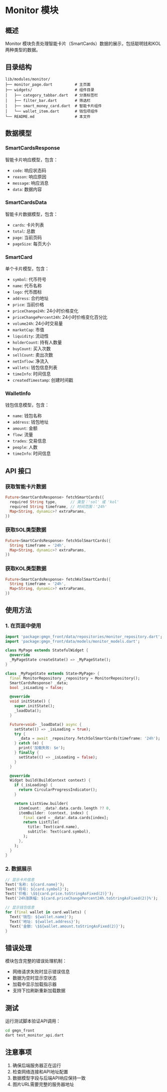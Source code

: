 # Monitor 模块

## 概述

Monitor 模块负责处理智能卡片（SmartCards）数据的展示，包括聪明钱和KOL两种类型的数据。

## 目录结构

```
lib/modules/monitor/
├── monitor_page.dart          # 主页面
├── widgets/                   # 组件目录
│   ├── category_tabbar.dart   # 分类标签栏
│   ├── filter_bar.dart        # 筛选栏
│   ├── smart_money_card.dart  # 智能卡片组件
│   └── wallet_item.dart       # 钱包项组件
└── README.md                  # 本文件
```

## 数据模型

### SmartCardsResponse
智能卡片响应模型，包含：
- `code`: 响应状态码
- `reason`: 响应原因
- `message`: 响应消息
- `data`: 数据内容

### SmartCardsData
智能卡片数据模型，包含：
- `cards`: 卡片列表
- `total`: 总数
- `page`: 当前页码
- `pageSize`: 每页大小

### SmartCard
单个卡片模型，包含：
- `symbol`: 代币符号
- `name`: 代币名称
- `logo`: 代币图标
- `address`: 合约地址
- `price`: 当前价格
- `priceChange24h`: 24小时价格变化
- `priceChangePercent24h`: 24小时价格变化百分比
- `volume24h`: 24小时交易量
- `marketCap`: 市值
- `liquidity`: 流动性
- `holderCount`: 持有人数量
- `buyCount`: 买入次数
- `sellCount`: 卖出次数
- `netInflow`: 净流入
- `wallets`: 钱包信息列表
- `timeInfo`: 时间信息
- `createdTimestamp`: 创建时间戳

### WalletInfo
钱包信息模型，包含：
- `name`: 钱包名称
- `address`: 钱包地址
- `amount`: 金额
- `flow`: 流量
- `trades`: 交易信息
- `people`: 人数
- `timeInfo`: 时间信息

## API 接口

### 获取智能卡片数据
```dart
Future<SmartCardsResponse> fetchSmartCards({
  required String type,      // 类型：'sol' 或 'kol'
  required String timeframe, // 时间范围：'24h'
  Map<String, dynamic>? extraParams,
})
```

### 获取SOL类型数据
```dart
Future<SmartCardsResponse> fetchSolSmartCards({
  String timeframe = '24h',
  Map<String, dynamic>? extraParams,
})
```

### 获取KOL类型数据
```dart
Future<SmartCardsResponse> fetchKolSmartCards({
  String timeframe = '24h',
  Map<String, dynamic>? extraParams,
})
```

## 使用方法

### 1. 在页面中使用
```dart
import 'package:gmgn_front/data/repositories/monitor_repository.dart';
import 'package:gmgn_front/data/models/monitor_models.dart';

class MyPage extends StatefulWidget {
  @override
  _MyPageState createState() => _MyPageState();
}

class _MyPageState extends State<MyPage> {
  final MonitorRepository _repository = MonitorRepository();
  SmartCardsResponse? _data;
  bool _isLoading = false;

  @override
  void initState() {
    super.initState();
    _loadData();
  }

  Future<void> _loadData() async {
    setState(() => _isLoading = true);
    try {
      _data = await _repository.fetchSolSmartCards(timeframe: '24h');
    } catch (e) {
      print('加载失败: $e');
    } finally {
      setState(() => _isLoading = false);
    }
  }

  @override
  Widget build(BuildContext context) {
    if (_isLoading) {
      return CircularProgressIndicator();
    }

    return ListView.builder(
      itemCount: _data?.data.cards.length ?? 0,
      itemBuilder: (context, index) {
        final card = _data!.data.cards[index];
        return ListTile(
          title: Text(card.name),
          subtitle: Text(card.symbol),
        );
      },
    );
  }
}
```

### 2. 数据展示
```dart
// 显示卡片信息
Text('名称: ${card.name}');
Text('符号: ${card.symbol}');
Text('价格: \$${card.price.toStringAsFixed(2)}');
Text('24h涨跌幅: ${card.priceChangePercent24h.toStringAsFixed(2)}%');

// 显示钱包信息
for (final wallet in card.wallets) {
  Text('钱包: ${wallet.name}');
  Text('地址: ${wallet.address}');
  Text('金额: \$${wallet.amount.toStringAsFixed(2)}');
}
```

## 错误处理

模块包含完整的错误处理机制：
- 网络请求失败时显示错误信息
- 数据为空时显示空状态
- 加载中显示加载指示器
- 支持下拉刷新重新加载数据

## 测试

运行测试脚本验证API调用：
```bash
cd gmgn_front
dart test_monitor_api.dart
```

## 注意事项

1. 确保后端服务器正在运行
2. 检查网络连接和API地址配置
3. 数据模型字段与后端API响应保持一致
4. 图片URL需要完整的服务器地址 